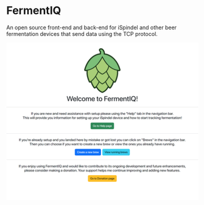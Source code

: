 # FermentIQ
An open source front-end and back-end for iSpindel and other beer fermentation devices that send data using the TCP protocol.

![Landing Page Image](FermentIQ_Demo_Images/landing_page.png)
